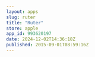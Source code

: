 ```yaml
---
layout: apps
slug: ruter
title: "Ruter"
store: apple
app_id: 993620197
date: 2024-12-02T14:36:18Z
published: 2015-09-01T08:59:16Z
---
```

